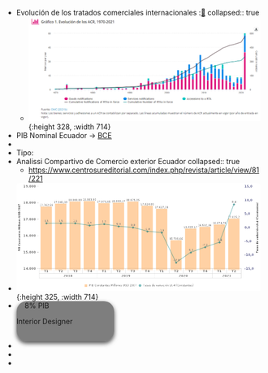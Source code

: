 - Evolución de los tratados  comerciales internacionales  :[🔗](https://sdgpulse.unctad.org/trade-barriers/)
  collapsed:: true
	- ![image.png](../assets/image_1638718468657_0.png){:height 328, :width 714}
- PIB  Nominal Ecuador →  [BCE ](https://sintesis.bce.fin.ec/BOE/OpenDocument/2109181649/OpenDocument/opendoc/openDocument.faces?logonSuccessful=true&shareId=0)
-
- Tipo:
- Analissi Compartivo de Comercio exterior Ecuador 
  collapsed:: true
	- https://www.centrosureditorial.com/index.php/revista/article/view/81/221
- ![image.png](../assets/image_1638720767999_0.png){:height 325, :width 714}
-
  <div class="card">
  <div   style="display: inline" class="container">
  <dato  style="display: inline" >  8% </dato>
    <tipo  style="display: inline" >PIB</tipo> 
    <p>Interior Designer</p> 
  </div>
  </div>
-
-
  <style>
  .card {
    box-shadow: 0 4px 8px 0 rgba(0,0,0,0.7);
    transition: 0.3s;
    width: 40%;
    border-radius: 20px;
   background-color: rgba(0, 0, 0, 0.5);
  }
  .card:hover {
    box-shadow: 0 8px 16px 0 rgba(0,0,0,0.2);
  }
  img {
    border-radius: 5px 5px 0 0;
  }
  .container {
    padding: 2px 16px;
  }
  </style>
-